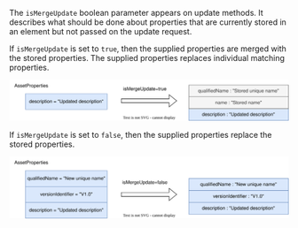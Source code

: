 <!-- SPDX-License-Identifier: CC-BY-4.0 -->
<!-- Copyright Contributors to the ODPi Egeria project 2020. -->

The `isMergeUpdate` boolean parameter appears on update methods.  It describes what should be done about properties that are currently stored in an element but not passed on the update request.

If `isMergeUpdate` is set to `true`, then the supplied properties are merged with the stored properties.  The supplied properties replaces individual matching properties.  

![isMergeUpdate=true](/parameters/is-merge-update-true.svg)

If `isMergeUpdate` is set to `false`, then the supplied properties replace the stored properties.

![isMergeUpdate=false](/parameters/is-merge-update-false.svg)


